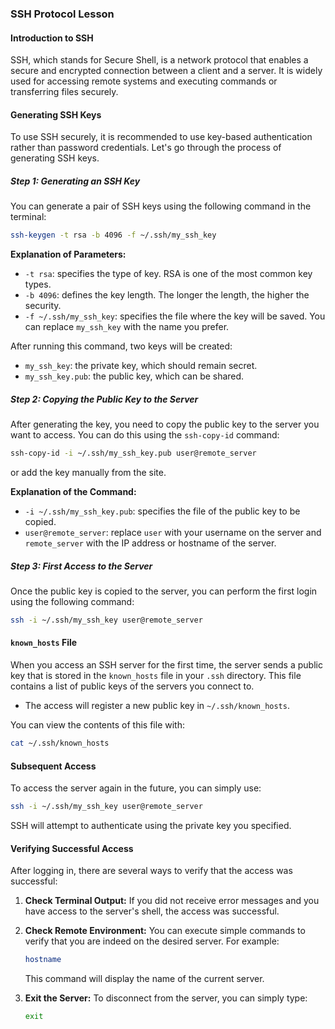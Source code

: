 ### SSH Protocol Lesson

#### Introduction to SSH
SSH, which stands for Secure Shell, is a network protocol that enables a secure and encrypted connection between a client and a server. It is widely used for accessing remote systems and executing commands or transferring files securely.

#### Generating SSH Keys
To use SSH securely, it is recommended to use key-based authentication rather than password credentials. Let's go through the process of generating SSH keys.

##### Step 1: Generating an SSH Key
You can generate a pair of SSH keys using the following command in the terminal:

```bash
ssh-keygen -t rsa -b 4096 -f ~/.ssh/my_ssh_key
```

**Explanation of Parameters:**
- `-t rsa`: specifies the type of key. RSA is one of the most common key types.
- `-b 4096`: defines the key length. The longer the length, the higher the security.
- `-f ~/.ssh/my_ssh_key`: specifies the file where the key will be saved. You can replace `my_ssh_key` with the name you prefer.

After running this command, two keys will be created:
- `my_ssh_key`: the private key, which should remain secret.
- `my_ssh_key.pub`: the public key, which can be shared.

##### Step 2: Copying the Public Key to the Server
After generating the key, you need to copy the public key to the server you want to access. You can do this using the `ssh-copy-id` command:

```bash
ssh-copy-id -i ~/.ssh/my_ssh_key.pub user@remote_server
```

or add the key manually from the site.

**Explanation of the Command:**
- `-i ~/.ssh/my_ssh_key.pub`: specifies the file of the public key to be copied.
- `user@remote_server`: replace `user` with your username on the server and `remote_server` with the IP address or hostname of the server.

##### Step 3: First Access to the Server
Once the public key is copied to the server, you can perform the first login using the following command:

```bash
ssh -i ~/.ssh/my_ssh_key user@remote_server
```

#### `known_hosts` File
When you access an SSH server for the first time, the server sends a public key that is stored in the `known_hosts` file in your `.ssh` directory. This file contains a list of public keys of the servers you connect to.

- The access will register a new public key in `~/.ssh/known_hosts`.
   
You can view the contents of this file with:

```bash
cat ~/.ssh/known_hosts
```

#### Subsequent Access
To access the server again in the future, you can simply use:

```bash
ssh -i ~/.ssh/my_ssh_key user@remote_server
```

SSH will attempt to authenticate using the private key you specified.

#### Verifying Successful Access
After logging in, there are several ways to verify that the access was successful:

1. **Check Terminal Output:** If you did not receive error messages and you have access to the server's shell, the access was successful.
   
2. **Check Remote Environment:** You can execute simple commands to verify that you are indeed on the desired server. For example:

   ```bash
   hostname
   ```

   This command will display the name of the current server.

3. **Exit the Server:** To disconnect from the server, you can simply type:

   ```bash
   exit
   ```
